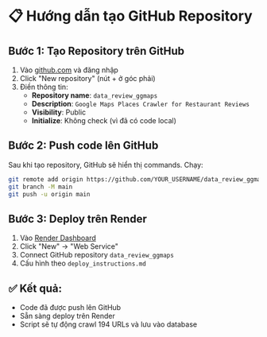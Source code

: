 # 📋 Hướng dẫn tạo GitHub Repository

## Bước 1: Tạo Repository trên GitHub

1. Vào [github.com](https://github.com) và đăng nhập
2. Click "New repository" (nút + ở góc phải)
3. Điền thông tin:
   - **Repository name**: `data_review_ggmaps`
   - **Description**: `Google Maps Places Crawler for Restaurant Reviews`
   - **Visibility**: Public
   - **Initialize**: Không check (vì đã có code local)

## Bước 2: Push code lên GitHub

Sau khi tạo repository, GitHub sẽ hiển thị commands. Chạy:

```bash
git remote add origin https://github.com/YOUR_USERNAME/data_review_ggmaps.git
git branch -M main
git push -u origin main
```

## Bước 3: Deploy trên Render

1. Vào [Render Dashboard](https://dashboard.render.com)
2. Click "New" → "Web Service"
3. Connect GitHub repository `data_review_ggmaps`
4. Cấu hình theo `deploy_instructions.md`

## ✅ Kết quả:

- Code đã được push lên GitHub
- Sẵn sàng deploy trên Render
- Script sẽ tự động crawl 194 URLs và lưu vào database

